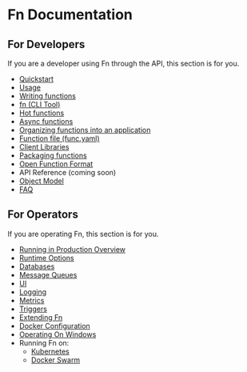 # Fn Documentation

## For Developers

If you are a developer using Fn through the API, this section is for you.

* [Quickstart](https://github.com/fnproject/fn)
* [Usage](usage.md)
* [Writing functions](writing.md)
* [fn (CLI Tool)](https://github.com/fnproject/cli/blob/master/README.md)
* [Hot functions](hot-functions.md)
* [Async functions](async.md)
* [Organizing functions into an application](developers/apps.md)
* [Function file (func.yaml)](function-file.md)
* [Client Libraries](developers/clients.md)
* [Packaging functions](packaging.md)
* [Open Function Format](function-format.md)
* API Reference (coming soon)
* [Object Model](developers/model.md)
* [FAQ](faq.md)

## For Operators

If you are operating Fn, this section is for you.

* [Running in Production Overview](operating/production.md)
* [Runtime Options](operating/options.md)
* [Databases](operating/databases/README.md)
* [Message Queues](operating/mqs/README.md)
* [UI](operating/ui.md)
* [Logging](operating/logging.md)
* [Metrics](operating/metrics.md)
* [Triggers](operating/triggers.md)
* [Extending Fn](operating/extending.md)
* [Docker Configuration](operating/docker.md)
* [Operating On Windows](operating/windows.md)
* Running Fn on:
  * [Kubernetes](operating/kubernetes/README.md)
  * [Docker Swarm](operating/docker-swarm/README.md)
